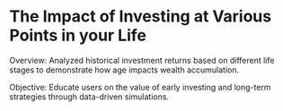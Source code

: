 # The Impact of Investing at Various Points in your Life
Overview:
Analyzed historical investment returns based on different life stages to demonstrate how age impacts wealth accumulation.

Objective:
Educate users on the value of early investing and long-term strategies through data-driven simulations.

